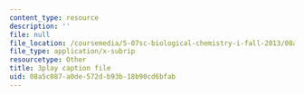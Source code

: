 ```yaml
---
content_type: resource
description: ''
file: null
file_location: /coursemedia/5-07sc-biological-chemistry-i-fall-2013/08a5c087a0de572db93b18b90cd6bfab_Kl2KpdlB8SQ.vtt
file_type: application/x-subrip
resourcetype: Other
title: 3play caption file
uid: 08a5c087-a0de-572d-b93b-18b90cd6bfab
---
```


